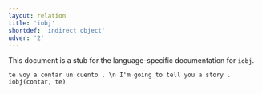 ```yaml
---
layout: relation
title: 'iobj'
shortdef: 'indirect object'
udver: '2'
---
```


This document is a stub for the language-specific documentation
for `iobj`.


~~~ sdparse
te voy a contar un cuento . \n I'm going to tell you a story .
iobj(contar, te)
~~~
<!-- Interlanguage links updated Čt lis 12 09:43:28 CET 2020 -->
